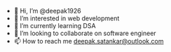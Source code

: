 - 👋 Hi, I’m @deepak1926
- 👀 I’m interested in web development
- 🌱 I’m currently learning DSA
- 💞️ I’m looking to collaborate on software engineer 
- 📫 How to reach me deepak.satankar@outlook.com

<!---
deepak1926/deepak1926 is a ✨ special ✨ repository because its `README.md` (this file) appears on your GitHub profile.
You can click the Preview link to take a look at your changes.
--->
